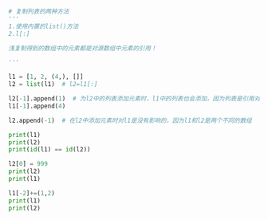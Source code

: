 
<BlogInfo title="1.默认做浅复制" author="白日梦想猿" pv=0 read_times=0 pre_cost_time=0分18秒 category="对象引用_可变性和垃圾回收" tag_list="['对象引用_可变性和垃圾回收']" create_time="2022.03.23 15:04:39" update_time="2022.03.23 15:33:58" />

```python
# 复制列表的两种方法
'''
1.使用内置的list()方法
2.l[:]

浅复制得到的数组中的元素都是对源数组中元素的引用！

'''

l1 = [1, 2, (4,), []]
l2 = list(l1)  # l2=l1[:]

l2[-1].append(1)  # 为l2中的列表添加元素时，l1中的列表也会添加，因为列表是引用对象类型
l1[-1].append(4)

l2.append(-1)  # 在l2中添加元素时对l1是没有影响的，因为l1和l2是两个不同的数组

print(l1)
print(l2)
print(id(l1) == id(l2))

l2[0] = 999
print(l2)
print(l1)

l1[-2]+=(1,2)
print(l1)
print(l2)



```
